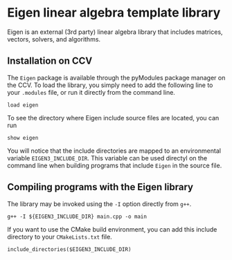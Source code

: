 # Eigen linear algebra template library

Eigen is an external (3rd party) linear algebra library that includes matrices, vectors, solvers, and algorithms.

## Installation on CCV
The `Eigen` package is available through the pyModules package manager on the CCV.  To load the library, you simply need to add the following line to your `.modules` file, or run it directly from the command line.

```
load eigen
```

To see the directory where Eigen include source files are located, you can run

```
show eigen
```

You will notice that the include directories are mapped to an environmental variable `EIGEN3_INCLUDE_DIR`.  This variable can be used directyl on the command line when building programs that include `Eigen` in the source file.

## Compiling programs with the Eigen library

The library may be invoked using the `-I` option directly from `g++`.

```
g++ -I ${EIGEN3_INCLUDE_DIR} main.cpp -o main
```

If you want to use the CMake build environment, you can add this include directory to your `CMakeLists.txt` file.

```
include_directories($EIGEN3_INCLUDE_DIR)
```

